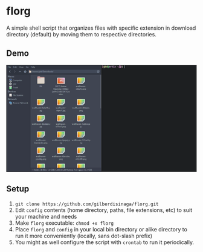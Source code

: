 # florg
A simple shell script that organizes files with specific extension in download directory (default) by moving them to respective directories.

## Demo
![img](demo.gif)

## Setup
1. `git clone https://github.com/gilberdisinaga/florg.git`
2. Edit `config` contents (home directory, paths, file extensions, etc) to suit your machine and needs
3. Make `florg` executable: `chmod +x florg`
4. Place `florg` and `config` in your local bin directory or alike directory to run it more conveniently (locally, sans dot-slash prefix)
5. You might as well configure the script with `crontab` to run it periodically.
